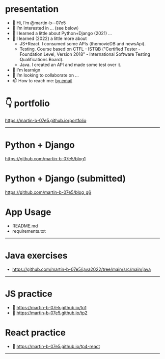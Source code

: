 # presentation
- 👋 Hi, I’m @martin-b--07e5
- 👀 I’m interested in ... (see below)
- 🌱 I learned a little about Python+Django (2021) ...
- 🌱 I learned (2022) a little more about
    - JS+React. I consumed some APIs (themovieDB and newsApi).
    - Testing. Course based on CTFL - ISTQB  ("Certified Tester - Foundation Level, Version 2018" - International Software Testing Qualifications Board).
    - Java. I created an API and made some test over it.
- 👷 I'm learnign
- 💞️ I’m looking to collaborate on ...
- 📫 How to reach me: <a href="https://tinyurl.com/yc8c53kw" title="email" target="_blank">by email</a>

# 👇 portfolio
https://martin-b-07e5.github.io/portfolio

--------------------------------------------------
# Python + Django
https://github.com/martin-b-07e5/blog1

# Python + Django (submitted)
https://github.com/martin-b-07e5/blog_g6

# App Usage
- README.md
- requirements.txt
--------------------------------------------------
# Java exercises
- https://github.com/martin-b-07e5/java2022/tree/main/src/main/java
--------------------------------------------------
# JS practice
- 🚀 https://martin-b-07e5.github.io/tp1
- 🚀 https://martin-b-07e5.github.io/tp2

# React practice
- 👷 https://martin-b-07e5.github.io/tp4-react
--------------------------------------------------
